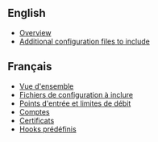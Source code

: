 
[//]: # (Copyright 2019-2020 Rodolphe Bréard <rodolphe@breard.tf>)

[//]: # (Copying and distribution of this file, with or without modification,)
[//]: # (are permitted in any medium without royalty provided the copyright)
[//]: # (notice and this notice are preserved.  This file is offered as-is,)
[//]: # (without any warranty.)


## English

- [Overview](Overview)
- [Additional configuration files to include](Additional-configuration-files-to-include)

## Français

- [Vue d'ensemble](Vue-d'ensemble)
- [Fichiers de configuration à inclure](Fichiers-de-configuration-à-inclure)
- [Points d'entrée et limites de débit](Points-d'entrée-et-limites-de-débit)
- [Comptes](Comptes)
- [Certificats](Certificats)
- [Hooks prédéfinis](Hooks-prédéfinis)
